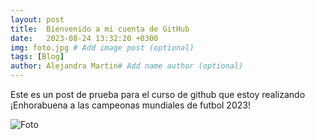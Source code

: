 ```yaml
---
layout: post
title:  Bienvenido a mi cuenta de GitHub
date:   2023-08-24 13:32:20 +0300
img: foto.jpg # Add image post (optional)
tags: [Blog]
author: Alejandra Martin# Add name author (optional)
---
```

Este es un post de prueba para el curso de github que estoy realizando
¡Enhorabuena a las campeonas mundiales de futbol 2023!

![Foto]({{site.baseurl}}/assets/img/foto.jpg)
